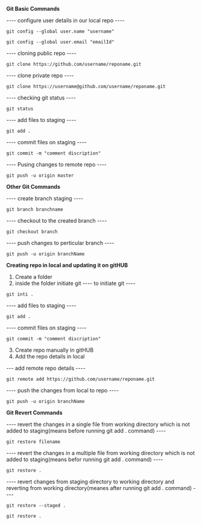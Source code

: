 **Git Basic Commands**

---- configure user details in our local repo ----
```
git config --global user.name "username"
```
```
git config --global user.email "emailId"
```

---- cloning public repo ----
```
git clone https://github.com/username/reponame.git
```

---- clone private repo ----
```
git clone https://username@github.com/username/reponame.git
```

---- checking git status ----
```
git status
```

---- add files to staging ----
```
git add .
```

---- commit files on staging ----
```
git commit -m "comment discription"
```

---- Pusing changes to remote repo ----
```
git push -u origin master
```


**Other Git Commands**

---- create branch staging ----
```
git branch branchname
```

---- checkout to the created branch ----
```
git checkout branch
```

---- push changes to perticular branch ----
```
git push -u origin branchName
```


**Creating repo in local and updating it on gitHUB**

1) Create a folder
2) inside the folder initiate git
---- to initiate git ----
```
git inti .
```

---- add files to staging ----
```
git add .
```

---- commit files on staging ----
```
git commit -m "comment discription"
```

3) Create repo manually in gitHUB
4) Add the repo details in local

--- add remote repo details ----
```
git remote add https://github.com/username/reponame.git
```

---- push the changes from local to repo ---- 
```
git push -u origin branchName
```
**Git Revert Commands**

---- revert the changes in a single file from working directory which is not added to staging(means before running git add . command) ----
```
git restore filename
```
---- revert the changes in a multiple file from working directory which is not added to staging(means befor running git add . command) ----
```
git restore .
```

---- revert changes from staging directory to working directory and reverting from working directory(meanes after running git add . command) ----
```
git restore --staged .
```
```
git restore .
```



